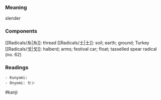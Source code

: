 ### Meaning

slender

### Components

[[Radicals/糸|糸]]: thread [[Radicals/土|土]]: soil; earth; ground; Turkey [[Radicals/戈|戈]]: halberd; arms; festival car; float; tasselled spear radical (no. 62)

### Readings

```
- Kunyomi: 
- Onyomi: セン
```

#kanji